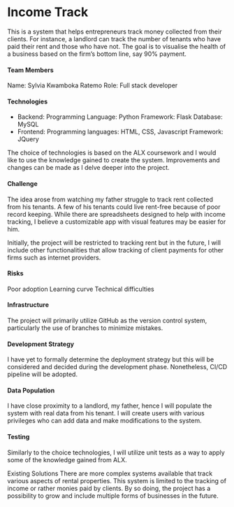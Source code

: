 # Income Track
This is a system that helps entrepreneurs track money collected from their clients. For instance, a landlord can track the number of tenants who have paid their rent and those who have not. The goal is to visualise the health of a business based on the firm’s bottom line, say 90% payment.

#### Team Members
Name: Sylvia Kwamboka Ratemo
Role: Full stack developer

#### Technologies
* Backend:
Programming Language: Python
Framework: Flask
Database: MySQL
* Frontend:
Programming languages: HTML, CSS, Javascript
Framework: JQuery

The choice of technologies is based on the ALX coursework and I would like to use the knowledge gained to create the system. Improvements and changes can be made as I delve deeper into the project.

#### Challenge
The idea arose from watching my father struggle to track rent collected from his tenants. A few of his tenants could live rent-free because of poor record keeping. While there are spreadsheets designed to help with income tracking, I believe a customizable app with visual features may be easier for him. 

Initially, the project will be restricted to tracking rent but in the future, I will include other functionalities that allow tracking of client payments for other firms such as internet providers.

#### Risks
Poor adoption
Learning curve
Technical difficulties

#### Infrastructure
The project will primarily utilize GitHub as the version control system, particularly the use of branches to minimize mistakes.

#### Development Strategy
I have yet to formally determine the deployment strategy but this will be considered and decided during the development phase. Nonetheless, CI/CD pipeline will be adopted.

#### Data Population
I have close proximity to a landlord, my father, hence I will populate the system with real data from his tenant. I will create users with various privileges who can add data and make modifications to the system.

#### Testing
Similarly to the choice technologies, I will utilize unit tests as a way to apply some of the knowledge gained from ALX. 

Existing Solutions
There are more complex systems available that track various aspects of rental properties. This system is limited to the tracking of income or rather monies paid by clients. By so doing, the project has a possibility to grow and include multiple forms of businesses in the future.
 
